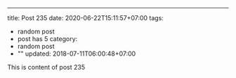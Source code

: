 ---
title: Post 235
date: 2020-06-22T15:11:57+07:00
tags:
  - random post
  - post has 5
category:
  - random post
  - ""
updated: 2018-07-11T06:00:48+07:00

This is content of post 235